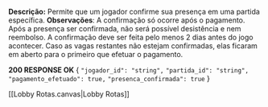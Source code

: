 **Descrição:** Permite que um jogador confirme sua presença em uma partida específica.
**Observações**: A confirmação só ocorre após o pagamento. Após a presença ser confirmada, não será possível desistência e nem reembolso. A confirmação deve ser feita pelo menos 2 dias antes do jogo acontecer. Caso as vagas restantes não estejam confirmadas, elas ficaram em aberto para o primeiro que efetuar o pagamento.

**200 RESPONSE OK**
{
  `"jogador_id": "string",`
  `"partida_id": "string",`
  `"pagamento_efetuado": true,`
  `"presenca_confirmada": true`
}

[[Lobby Rotas.canvas|Lobby Rotas]]